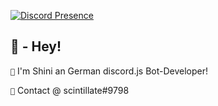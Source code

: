 [![Discord Presence](https://lanyard.cnrad.dev/api/341160761470615563)](https://discord.com/users/341160761470615563)


## 🔰 - Hey!
`🔸` I'm Shini an German discord.js Bot-Developer!

`🔸` Contact @ scintillate#9798
